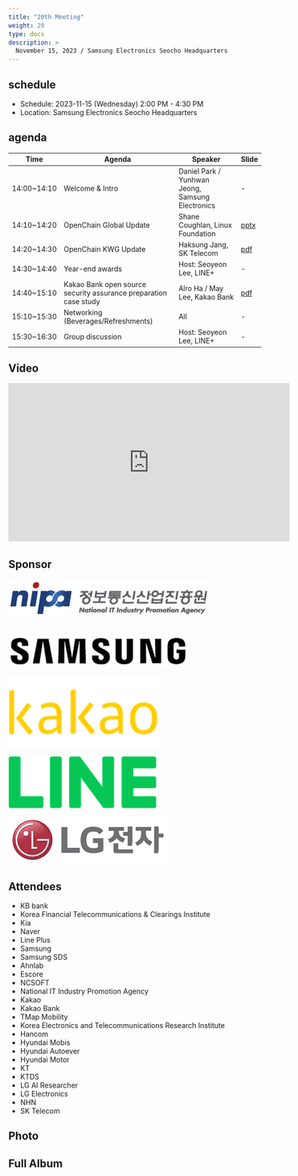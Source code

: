 ```yaml
---
title: "20th Meeting"
weight: 20
type: docs
description: >
  November 15, 2023 / Samsung Electronics Seocho Headquarters
---
```


## schedule

* Schedule: 2023-11-15 (Wednesday) 2:00 PM - 4:30 PM
* Location: Samsung Electronics Seocho Headquarters

## agenda

| Time | Agenda | Speaker | Slide |
|-------|-----------------|------|------|
| 14:00~14:10 | Welcome & Intro | Daniel Park / Yunhwan Jeong, Samsung Electronics | - |
| 14:10~14:20 | OpenChain Global Update | Shane Coughlan, Linux Foundation | [pptx](./korea-work-group-2023-11-15.pptx) |
| 14:20~14:30 | OpenChain KWG Update | Haksung Jang, SK Telecom | [pdf](./OpenChain_Korea_update_20231115.pdf) |
| 14:30~14:40 | Year-end awards | Host: Seoyeon Lee, LINE+ | - |
| 14:40~15:10 | Kakao Bank open source security assurance preparation case study | Alro Ha / May Lee, Kakao Bank | [pdf](./카카오뱅크_ISO18974_준수_사례_소개.pdf) |
| 15:10~15:30 | Networking (Beverages/Refreshments) | All | - |
| 15:30~16:30 | Group discussion | Host: Seoyeon Lee, LINE+ | - |


## Video 

<iframe width="560" height="315" src="https://www.youtube.com/embed/gB271IMLFl8?si=5laDJLG2aNX10o1z" title="YouTube video player" frameborder="0" allow="accelerometer; autoplay; clipboard-write; encrypted-media; gyroscope; picture-in-picture; web-share" allowfullscreen></iframe>


## Sponsor
![](nipg-logo.png)
<br>
<br>
<br>
![](samsung.png)

![](kakao.png)

![](line.png)

![](lge.png)


## Attendees

- KB bank
- Korea Financial Telecommunications & Clearings Institute
- Kia
- Naver
- Line Plus
- Samsung
- Samsung SDS
- Ahnlab
- Escore
- NCSOFT
- National IT Industry Promotion Agency
- Kakao
- Kakao Bank
- TMap Mobility
- Korea Electronics and Telecommunications Research Institute
- Hancom
- Hyundai Mobis
- Hyundai Autoever
- Hyundai Motor
- KT
- KTDS
- LG AI Researcher
- LG Electronics
- NHN
- SK Telecom

## Photo



## Full Album

